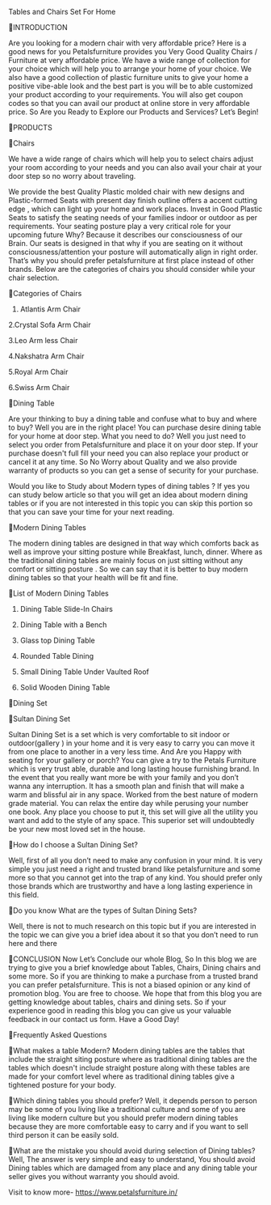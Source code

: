 Tables and Chairs Set For Home


INTRODUCTION

Are you looking for a modern chair with very affordable price? Here is a good news for you Petalsfurniture provides you Very Good Quality Chairs / Furniture at very affordable price. We have a wide range of collection for your choice which will help you to arrange your home of your choice. We also have a good collection of plastic furniture units to give your home a positive vibe-able look and the best part is you will be to able customized your product according to your requirements.
You will also get coupon codes so that you can avail our product at online store in very affordable price. So Are you Ready to Explore our Products and Services? Let’s Begin!

PRODUCTS

Chairs

We have a wide range of chairs which will help you to select chairs adjust your room according to your needs and you can also avail your chair at your door step so no worry about traveling.

We provide the best Quality Plastic molded chair with new designs and Plastic-formed Seats with present day finish outline offers a accent cutting edge , which can light up your home and work places. Invest in Good Plastic Seats to satisfy the seating needs of your families indoor or outdoor as per requirements. Your seating posture play a very critical role for your upcoming future Why? Because it describes our consciousness of our Brain. Our seats is designed in that why if you are seating on it without consciousness/attention your posture will automatically align in right order. That’s why  you should prefer petalsfurniture at first place instead of other brands. Below are the categories of chairs you should consider while your chair selection.


Categories of Chairs 

1. Atlantis Arm Chair

2.Crystal Sofa Arm Chair

3.Leo Arm less Chair

4.Nakshatra Arm Chair

5.Royal Arm Chair

6.Swiss Arm Chair

Dining Table

Are your thinking to buy a dining table and confuse what to buy and where to buy? Well you are in the right place! You can purchase desire dining table for your home at door step. What you need to do? Well you just need to select you order from Petalsfurniture and place it on your door step. If your purchase doesn't full fill your need you can also replace your product or cancel it at any time. So No Worry about Quality and we also provide warranty of products so you can get a sense of security for your purchase.

Would you like to Study about Modern types of dining tables ? If yes you can study below article so that you will get an idea about modern dining tables or if you are not interested in this topic you can skip this portion so that you can save your time for your next reading. 

Modern Dining Tables

The modern dining tables are designed in that way which comforts back as well as improve your sitting posture while Breakfast, lunch, dinner. Where as the traditional dining tables are mainly focus on just sitting without any comfort or sitting posture . So we can say that it is better to buy modern dining tables so that your health will be fit and fine. 

List of Modern Dining Tables

1. Dining Table Slide-In Chairs 

2. Dining Table with a Bench 

3. Glass top Dining Table

4. Rounded Table Dining 

5. Small Dining Table Under Vaulted Roof 

6. Solid Wooden Dining Table

Dining Set

Sultan Dining Set

Sultan Dining Set is a set which is very comfortable to sit indoor or outdoor(gallery ) in your home and it is very easy to carry you can move it from one place to another in a very less time. And Are you Happy with seating for your gallery or porch? You can give a try to the Petals Furniture which is very trust able, durable and long lasting house furnishing brand. In the event that you really want more be with your family and you don’t wanna any interruption. It has a smooth plan and finish that will make a warm and blissful air in any space. Worked from the best nature of modern grade material. You can relax the entire day while perusing your number one book. Any place you choose to put it, this set will give all the utility you want and add to the style of any space. This superior set will undoubtedly be your new most loved set in the house.


How do I choose a Sultan Dining Set?

Well, first of all you don’t need to make any confusion in your mind. It is very simple you just need a right and trusted brand like petalsfurniture and some more so that you cannot get into the trap of any kind. You should prefer only those brands which are trustworthy and have a long lasting experience in this field. 

Do you know What are the types of Sultan Dining Sets?

Well, there is not to much research on this topic but if you are interested in the topic we can give you a brief idea about it so that you don’t need to run here and there 

   
CONCLUSION
Now Let’s Conclude our whole Blog, So In this blog we are trying to give you a brief knowledge about Tables, Chairs, Dining chairs and some more. So if you are thinking to make a purchase from a trusted brand you can prefer petalsfurniture. This is not a biased opinion or any kind of promotion blog. You are free to choose. We hope that from this blog you are getting knowledge about tables, chairs and dining sets. So if your experience good in reading this blog you can give us your valuable feedback in our contact us form. Have a Good Day!   


Frequently Asked Questions

What makes a table Modern?
Modern dining tables are the tables that include the straight siting posture where as traditional dining tables are the tables which doesn't include straight posture along with these tables are made for your comfort level where as traditional dining tables give a tightened posture for your body.

Which dining tables you should prefer?
Well, it depends person to person may be some of you living like a traditional culture and some of you are living like modern culture but you should prefer modern dining tables because they are more comfortable easy to carry and if you want to sell third person it can be easily sold.

What are the mistake you should avoid during selection of Dining tables?
Well, The answer is very simple and easy to understand, You should avoid Dining tables which are damaged from any place and  any dining table your seller gives you without warranty you should avoid. 


Visit to know more- https://www.petalsfurniture.in/

